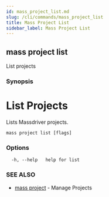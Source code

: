 ```yaml
---
id: mass_project_list.md
slug: /cli/commands/mass_project_list
title: Mass Project List
sidebar_label: Mass Project List
---
```

## mass project list

List projects

### Synopsis

# List Projects

Lists Massdriver projects.


```
mass project list [flags]
```

### Options

```
  -h, --help   help for list
```

### SEE ALSO

* [mass project](/cli/commands/mass_project)	 - Manage Projects
